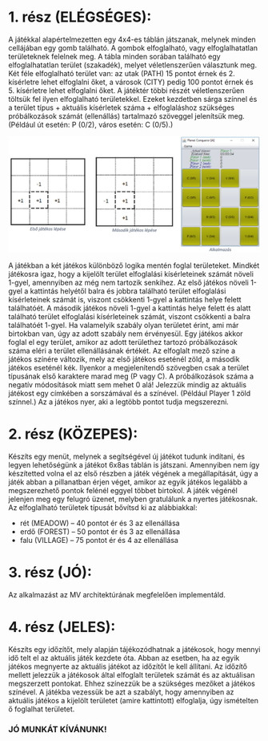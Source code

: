 # 1. rész (ELÉGSÉGES): 

A játékkal alapértelmezetten egy 4x4-es táblán játszanak, melynek minden cellájában egy gomb található. A gombok elfoglalható, vagy elfoglalhatatlan területeknek felelnek meg. A tábla minden sorában található egy elfoglalhatatlan terület (szakadék), melyet véletlenszerűen választunk meg.   Két féle elfoglalható terület van: az utak (PATH) 15 pontot érnek és 2. kísérletre lehet elfoglalni őket, a városok (CITY) pedig 100 pontot érnek és 5. kísérletre lehet elfoglalni őket. A játéktér többi részét véletlenszerűen töltsük fel ilyen elfoglalható területekkel. Ezeket kezdetben sárga színnel és a terület típus + aktuális kísérletek száma + elfoglaláshoz szükséges próbálkozások számát (ellenállás) tartalmazó szöveggel jelenítsük meg. (Például út esetén: P (0/2), város esetén: C (0/5).)  

![lépések rajzolva](lepesek.jpg)

A játékban a két játékos különböző logika mentén foglal területeket. Mindkét játékosra igaz, hogy a kijelölt terület elfoglalási kísérleteinek számát növeli 1-gyel, amennyiben az még nem tartozik senkihez. Az első játékos növeli 1-gyel a kattintás helyétől balra és jobbra található terület elfoglalási kísérleteinek számát is, viszont csökkenti 1-gyel a kattintás helye felett találhatóét.   A második játékos növeli 1-gyel a kattintás helye felett és alatt található terület elfoglalási kísérleteinek számát, viszont csökkenti a balra találhatóét 1-gyel.  Ha valamelyik szabály olyan területet érint, ami már birtokban van, úgy az adott szabály nem érvényesül. Egy játékos akkor foglal el egy terület, amikor az adott területhez tartozó próbálkozások száma eléri a terület ellenállásának értékét. Az elfoglalt mező színe a játékos színére változik, mely az első játékos eseténél zöld, a második játékos eseténél kék. Ilyenkor a megjelenítendő szövegben csak a terület típusának első karaktere marad meg (P vagy C).  A próbálkozások száma a negatív módosítások miatt sem mehet 0 alá!  Jelezzük mindig az aktuális játékost egy címkében a sorszámával és a színével. (Például Player 1 zöld színnel.) Az a játékos nyer, aki a legtöbb pontot tudja megszerezni.

# 2. rész (KÖZEPES):  

Készíts egy menüt, melynek a segítségével új játékot tudunk indítani, és legyen lehetőségünk a játékot 6x8as táblán is játszani.   Amennyiben nem így készítetted volna el az első részben a játék végének a megállapítását, úgy a játék abban a pillanatban érjen véget, amikor az egyik játékos legalább a megszerezhető pontok felénél eggyel többet birtokol. A játék végénél jelenjen meg egy felugró üzenet, melyben gratulálunk a nyertes játékosnak. Az elfoglalható területek típusát bővítsd ki az alábbiakkal: 
 *  rét (MEADOW) – 40 pontot ér és 3 az ellenállása 
 * erdő (FOREST) – 50 pontot ér és 3 az ellenállása 
 * falu (VILLAGE) – 75 pontot ér és 4 az ellenállása 

# 3. rész (JÓ): 
Az alkalmazást az MV architektúrának megfelelően implementáld. 

# 4. rész (JELES): 
Készíts egy időzítőt, mely alapján tájékozódhatnak a játékosok, hogy mennyi idő telt el az aktuális játék kezdete óta. Abban az esetben, ha az egyik játékos megnyerte az aktuális játékot az időzítőt le kell állítani. Az időzítő mellett jelezzük a játékosok által elfoglalt területek számát és az aktuálisan megszerzett pontokat. Ehhez színezzük be a szükséges mezőket a játékos színével. A játékba vezessük be azt a szabályt, hogy amennyiben az aktuális játékos a kijelölt területet (amire kattintott) elfoglalja, úgy ismételten ő foglalhat területet.   

### JÓ MUNKÁT KÍVÁNUNK! 
